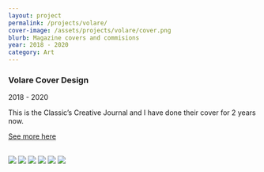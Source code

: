 ```yaml
---
layout: project
permalink: /projects/volare/
cover-image: /assets/projects/volare/cover.png
blurb: Magazine covers and commisions
year: 2018 - 2020
category: Art
---
```


### Volare Cover Design

2018 - 2020

This is the Classic’s Creative Journal and I have done their cover for 2 years now. 

[See more here](https://issuu.com/volaremagazine/docs/volare-2.1__4_ )

<br>

<img src="../../assets/projects/volare/images/1.png"/>

<img src="../../assets/projects/volare/images/2.png"/>

<img src="../../assets/projects/volare/images/3.png"/>

<img src="../../assets/projects/volare/images/4.png"/>

<img src="../../assets/projects/volare/images/5.png"/>

<img src="../../assets/projects/volare/images/6.png"/>



